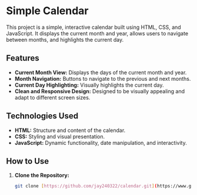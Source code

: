 # Simple Calendar

This project is a simple, interactive calendar built using HTML, CSS, and JavaScript.  It displays the current month and year, allows users to navigate between months, and highlights the current day.

## Features

* **Current Month View:** Displays the days of the current month and year.
* **Month Navigation:** Buttons to navigate to the previous and next months.
* **Current Day Highlighting:**  Visually highlights the current day.
* **Clean and Responsive Design:**  Designed to be visually appealing and adapt to different screen sizes.

## Technologies Used

* **HTML:**  Structure and content of the calendar.
* **CSS:** Styling and visual presentation.
* **JavaScript:**  Dynamic functionality, date manipulation, and interactivity.

## How to Use

1. **Clone the Repository:**
   ```bash
   git clone [https://github.com/jay240322/calendar.git](https://www.google.com/search?q=https://github.com/jay240322/calendar.git)
